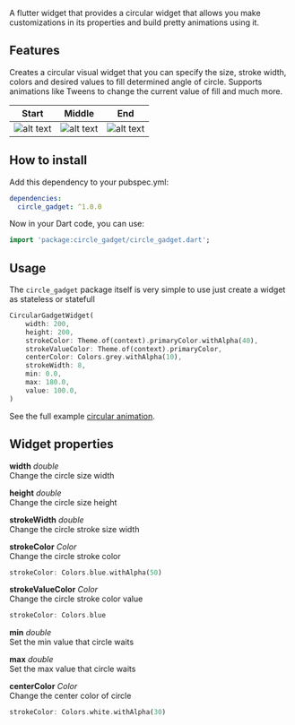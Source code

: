A flutter widget that provides a circular widget that allows you make customizations in its properties and build pretty animations using it.

## Features

Creates a circular visual widget that you can specify the size, stroke width, colors and desired values to fill determined angle of circle. Supports animations like Tweens to change the current value of fill and much more.

Start             |  Middle             |  End
:-------------------------:|:-------------------------:|:-------------------------:
![alt text](https://github.com/MarioJunio/flutter-circle-gadget/tree/main/images/start.png)  |  ![alt text](https://github.com/MarioJunio/flutter-circle-gadget/tree/main/images/middle.png)  |  ![alt text](https://github.com/MarioJunio/flutter-circle-gadget/tree/main/images/end.png)

## How to install
Add this dependency to your pubspec.yml:

```yaml
dependencies:
  circle_gadget: ^1.0.0
```

Now in your Dart code, you can use:

```dart
import 'package:circle_gadget/circle_gadget.dart';
```

## Usage

The `circle_gadget` package itself is very simple to use just create a widget as stateless or statefull

```dart
CircularGadgetWidget(
    width: 200,
    height: 200,
    strokeColor: Theme.of(context).primaryColor.withAlpha(40),
    strokeValueColor: Theme.of(context).primaryColor,
    centerColor: Colors.grey.withAlpha(10),
    strokeWidth: 8,
    min: 0.0,
    max: 180.0,
    value: 100.0,
)
```

See the full example [circular animation](https://github.com/MarioJunio/flutter-circle-gadget/tree/main/lib/examples).

## Widget properties
**width**
*double*\
Change the circle size width

**height**
*double*\
Change the circle size height

**strokeWidth**
*double*\
Change the circle stroke size width

**strokeColor**
*Color*\
Change the circle stroke color

```dart
strokeColor: Colors.blue.withAlpha(50)
```

**strokeValueColor**
*Color*\
Change the circle stroke color value

```dart
strokeColor: Colors.blue
```

**min**
*double*\
Set the min value that circle waits

**max**
*double*\
Set the max value that circle waits

**centerColor**
*Color*\
Change the center color of circle

```dart
strokeColor: Colors.white.withAlpha(30)
```
